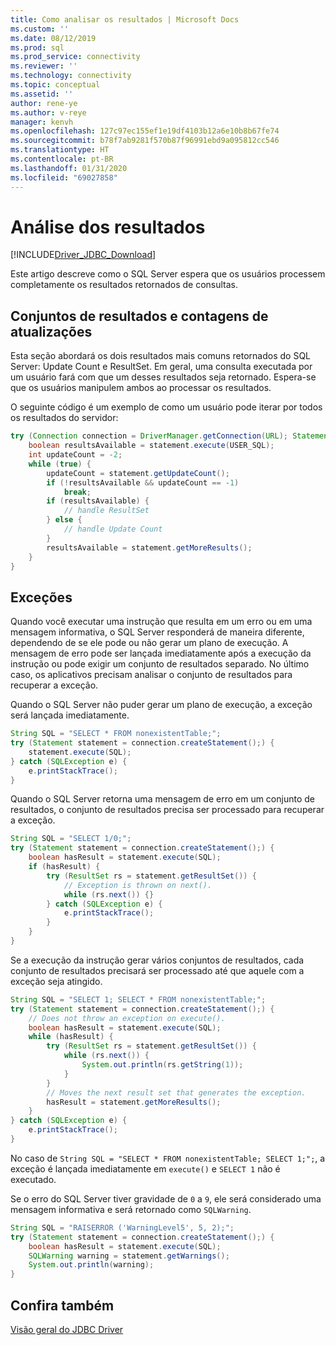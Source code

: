 ```yaml
---
title: Como analisar os resultados | Microsoft Docs
ms.custom: ''
ms.date: 08/12/2019
ms.prod: sql
ms.prod_service: connectivity
ms.reviewer: ''
ms.technology: connectivity
ms.topic: conceptual
ms.assetid: ''
author: rene-ye
ms.author: v-reye
manager: kenvh
ms.openlocfilehash: 127c97ec155ef1e19df4103b12a6e10b8b67fe74
ms.sourcegitcommit: b78f7ab9281f570b87f96991ebd9a095812cc546
ms.translationtype: HT
ms.contentlocale: pt-BR
ms.lasthandoff: 01/31/2020
ms.locfileid: "69027858"
---
```

# <a name="parsing-the-results"></a>Análise dos resultados

[!INCLUDE[Driver_JDBC_Download](../../includes/driver_jdbc_download.md)]

Este artigo descreve como o SQL Server espera que os usuários processem completamente os resultados retornados de consultas.

## <a name="update-counts-and-result-sets"></a>Conjuntos de resultados e contagens de atualizações

Esta seção abordará os dois resultados mais comuns retornados do SQL Server: Update Count e ResultSet. Em geral, uma consulta executada por um usuário fará com que um desses resultados seja retornado. Espera-se que os usuários manipulem ambos ao processar os resultados.

O seguinte código é um exemplo de como um usuário pode iterar por todos os resultados do servidor:
```java
try (Connection connection = DriverManager.getConnection(URL); Statement statement = connection.createStatement()) {
    boolean resultsAvailable = statement.execute(USER_SQL);
    int updateCount = -2;
    while (true) {
        updateCount = statement.getUpdateCount();
        if (!resultsAvailable && updateCount == -1)
            break;
        if (resultsAvailable) {
            // handle ResultSet
        } else {
            // handle Update Count
        }
        resultsAvailable = statement.getMoreResults();
    }
}
```

## <a name="exceptions"></a>Exceções
Quando você executar uma instrução que resulta em um erro ou em uma mensagem informativa, o SQL Server responderá de maneira diferente, dependendo de se ele pode ou não gerar um plano de execução. A mensagem de erro pode ser lançada imediatamente após a execução da instrução ou pode exigir um conjunto de resultados separado. No último caso, os aplicativos precisam analisar o conjunto de resultados para recuperar a exceção.

Quando o SQL Server não puder gerar um plano de execução, a exceção será lançada imediatamente.

```java
String SQL = "SELECT * FROM nonexistentTable;";
try (Statement statement = connection.createStatement();) {
    statement.execute(SQL);
} catch (SQLException e) {
    e.printStackTrace();
}
```

Quando o SQL Server retorna uma mensagem de erro em um conjunto de resultados, o conjunto de resultados precisa ser processado para recuperar a exceção.

```java
String SQL = "SELECT 1/0;";
try (Statement statement = connection.createStatement();) {
    boolean hasResult = statement.execute(SQL);
    if (hasResult) {
        try (ResultSet rs = statement.getResultSet()) {
            // Exception is thrown on next().
            while (rs.next()) {}
        } catch (SQLException e) {
            e.printStackTrace();
        }
    }
}
```

Se a execução da instrução gerar vários conjuntos de resultados, cada conjunto de resultados precisará ser processado até que aquele com a exceção seja atingido.

```java
String SQL = "SELECT 1; SELECT * FROM nonexistentTable;";
try (Statement statement = connection.createStatement();) {
    // Does not throw an exception on execute().
    boolean hasResult = statement.execute(SQL);
    while (hasResult) {
        try (ResultSet rs = statement.getResultSet()) {
            while (rs.next()) {
                System.out.println(rs.getString(1));
            }
        }
        // Moves the next result set that generates the exception.
        hasResult = statement.getMoreResults();
    }
} catch (SQLException e) {
    e.printStackTrace();
}
```

No caso de `String SQL = "SELECT * FROM nonexistentTable; SELECT 1;";`, a exceção é lançada imediatamente em `execute()` e `SELECT 1` não é executado.

Se o erro do SQL Server tiver gravidade de `0` a `9`, ele será considerado uma mensagem informativa e será retornado como `SQLWarning`.

```java
String SQL = "RAISERROR ('WarningLevel5', 5, 2);";
try (Statement statement = connection.createStatement();) {
    boolean hasResult = statement.execute(SQL);
    SQLWarning warning = statement.getWarnings();
    System.out.println(warning);
}
```

## <a name="see-also"></a>Confira também

[Visão geral do JDBC Driver](../../connect/jdbc/overview-of-the-jdbc-driver.md)
